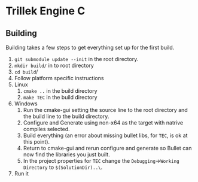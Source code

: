 # Trillek Engine C

## Building
Building takes a few steps to get everything set up for the first build.

1. `git submodule update --init` in the root directory.
2. `mkdir build/` in to root directory
3. `cd build`/
4. Follow platform specific instructions
 1. Linux
    1. `cmake ..` in the build directory
    2. `make TEC` in the build directory
 2. Windows
    1. Run the cmake-gui setting the source line to the root directory and the build line to the build directory.
    2. Configure and Generate using non-x64 as the target with natrive compiles selected.
    3. Build everything (an error about missing bullet libs, for `TEC`, is ok at this point).
    4. Return to cmake-gui and rerun configure and generate so Bullet can now find the libraries you just built.
    5. In the project properties for `TEC` change the `Debugging`->`Working Directory` to `$(SolutionDir)..\`.
5. Run it
